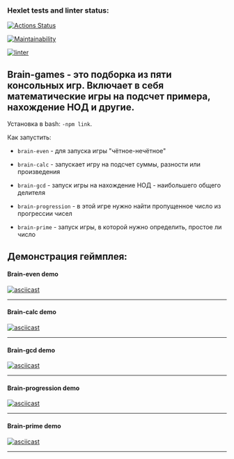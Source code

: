 ### Hexlet tests and linter status:

[![Actions Status](https://github.com/lasogno/frontend-project-lvl1/workflows/hexlet-check/badge.svg)](https://github.com/lasogno/frontend-project-lvl1/actions)

[![Maintainability](https://api.codeclimate.com/v1/badges/73285f38f17ac295a644/maintainability)](https://codeclimate.com/github/lasogno/frontend-project-lvl1/maintainability)

[![linter](https://github.com/lasogno/frontend-project-lvl1/actions/workflows/lint.yml/badge.svg)](https://github.com/lasogno/frontend-project-lvl1/actions/workflows/lint.yml)
##
## Brain-games - это подборка из пяти консольных игр. Включает в себя математические игры на подсчет примера, нахождение НОД и другие.

Установка в bash: `-npm link`.

Как запустить:

*  `brain-even` - для запуска игры "чётное-нечётное"
  
*  `brain-calc` - запускает игру на подсчет суммы, разности или произведения
  
*  `brain-gcd` - запуск игры на нахождение НОД - наибольшего общего делителя
  
*  `brain-progression` - в этой игре нужно найти пропущенное число из прогрессии чисел
  
*  `brain-prime` - запуск игры, в которой нужно определить, простое ли число
  


## Демонстрация геймплея:

#### Brain-even demo

[![asciicast](https://asciinema.org/a/mXRdqFlhdYPVQXS0fGkaXqbJO.svg)](https://asciinema.org/a/mXRdqFlhdYPVQXS0fGkaXqbJO)

---

#### Brain-calc demo

[![asciicast](https://asciinema.org/a/Iv1ecwsKpjeZheZfzqujgzw0v.svg)](https://asciinema.org/a/Iv1ecwsKpjeZheZfzqujgzw0v)

---

#### Brain-gcd demo

[![asciicast](https://asciinema.org/a/xiausa6CHJLJeVwde3nQMnTUF.svg)](https://asciinema.org/a/xiausa6CHJLJeVwde3nQMnTUF)

---

#### Brain-progression demo

[![asciicast](https://asciinema.org/a/wher50x0cV2mcRnMKsHu7jwsL.svg)](https://asciinema.org/a/wher50x0cV2mcRnMKsHu7jwsL)

---

#### Brain-prime demo

[![asciicast](https://asciinema.org/a/GtUCqtmKyddXGgNTaoYzOYz4O.svg)](https://asciinema.org/a/GtUCqtmKyddXGgNTaoYzOYz4O)

---
